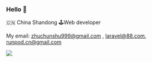 ### Hello 👋

🇨🇳 China Shandong 🕹Web developer


My email: zhuchunshu999@gmail.com , laravel@88.com, runpod.cn@gmail.com

<p><img src="https://github-readme-stats.vercel.app/api?username=zhuchunshu&show_icons=true&icon_color=805AD5&text_color=718096&bg_color=ffffff&locale=cn" /></p>
